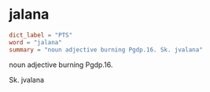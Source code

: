 # jalana

``` toml
dict_label = "PTS"
word = "jalana"
summary = "noun adjective burning Pgdp.16. Sk. jvalana"
```

noun adjective burning Pgdp.16.

Sk. jvalana

